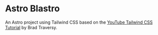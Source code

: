 # Astro Blastro

An Astro project using Tailwind CSS based on the [YouTube Tailwind CSS Tutorial](https://www.youtube.com/watch?v=dFgzHOX84xQ) by Brad Traversy.
